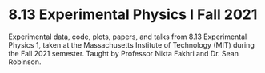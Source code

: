 # 8.13 Experimental Physics I Fall 2021
Experimental data, code, plots, papers, and talks from 8.13 Experimental Physics 1, taken at the Massachusetts Institute of Technology (MIT) during the Fall 2021 semester. Taught by Professor Nikta Fakhri and Dr. Sean Robinson. 
